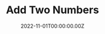 ---
layout: layouts/dojos.njk
title: Add Two Numbers
level: "Medium"
language: python
link_to_problem: https://leetcode.com/problems/add-two-numbers/description/
link_to_solution: 
date: 2022-11-01T00:00:00.00Z
site: leetcode
tags: 
  - Linked List
  - Math
  - Recursion
---